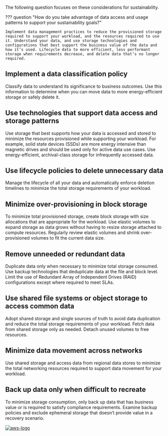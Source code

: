 The following question focuses on these considerations for sustainability.

??? question "How do you take advantage of data access and usage patterns to support your sustainability goals?"

    Implement data management practices to reduce the provisioned storage required to support your workload, and the resources required to use it. Understand your data, and use storage technologies and configurations that best support the business value of the data and how it’s used. Lifecycle data to more efficient, less performant storage when requirements decrease, and delete data that’s no longer required.

## Implement a data classification policy
Classify data to understand its significance to business outcomes. Use this information to determine when you can move data to more energy-efficient storage or safely delete it.

## Use technologies that support data access and storage patterns
Use storage that best supports how your data is accessed and stored to minimize the resources provisioned while supporting your workload. For example, solid state devices (SSDs) are more energy intensive than magnetic drives and should be used only for active data use cases. Use energy-efficient, archival-class storage for infrequently accessed data.

## Use lifecycle policies to delete unnecessary data
Manage the lifecycle of all your data and automatically enforce deletion timelines to minimize the total storage requirements of your workload.

## Minimize over-provisioning in block storage
To minimize total provisioned storage, create block storage with size allocations that are appropriate for the workload. Use elastic volumes to expand storage as data grows without having to resize storage attached to compute resources. Regularly review elastic volumes and shrink over-provisioned volumes to fit the current data size.

## Remove unneeded or redundant data
Duplicate data only when necessary to minimize total storage consumed. Use backup technologies that deduplicate data at the file and block level. Limit the use of Redundant Array of Independent Drives (RAID) configurations except where required to meet SLAs.

## Use shared file systems or object storage to access common data
Adopt shared storage and single sources of truth to avoid data duplication and reduce the total storage requirements of your workload. Fetch data from shared storage only as needed. Detach unused volumes to free resources.

## Minimize data movement across networks
Use shared storage and access data from regional data stores to minimize the total networking resources required to support data movement for your workload.

## Back up data only when difficult to recreate
To minimize storage consumption, only back up data that has business value or is required to satisfy compliance requirements. Examine backup policies and exclude ephemeral storage that doesn’t provide value in a recovery scenario.

<a href="https://docs.aws.amazon.com/wellarchitected/latest/sustainability-pillar/data-patterns.html">![aws-logo](https://img.shields.io/badge/Amazon_AWS-FF9900?style=for-the-badge&logo=amazonaws&logoColor=white)</a>